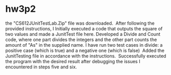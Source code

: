 # hw3p2
the "CS612JUnitTestLab.Zip" file was downloaded.
 After following the provided instructions, I Initially executed a code that outputs the square of two values and made a JunitTest file here.
Developed a Divide and Count code, where one part divides the integers and the other part counts the amount of "As" in the supplied name. I have run two test cases in divide: a positive case (which is true) and a negative one (which is false)
 Added the JunitTesting file in accordance with the instructions.
 Successfully executed the program with the desired result after debugging the issues I encountered in steps five and six.
